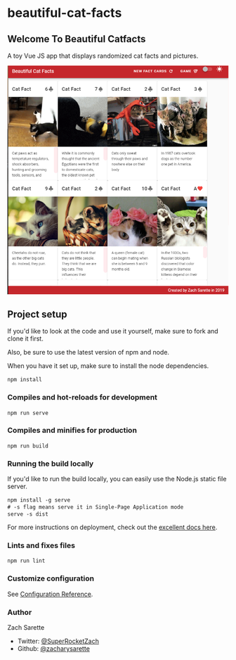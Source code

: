 # beautiful-cat-facts

## Welcome To Beautiful Catfacts

A toy Vue JS app that displays randomized cat facts and pictures.

<img width="700" src="./catfactsfinished.PNG" alt="Beautiful Cat Facts App Screen Shot"/>

## Project setup

If you'd like to look at the code and use it yourself,
make sure to fork and clone it first. 

Also, be sure to use the latest version of npm and node.

When you have it set up, make sure to install the node dependencies. 

```
npm install
```

### Compiles and hot-reloads for development
```
npm run serve
```

### Compiles and minifies for production
```
npm run build
```
### Running the build locally

If you'd like to run the build locally, you can easily use the Node.js static file server.
```
npm install -g serve
# -s flag means serve it in Single-Page Application mode
serve -s dist
```
For more instructions on deployment, check out the [excellent docs here](https://cli.vuejs.org/guide/deployment.html#previewing-locally).


### Lints and fixes files
```
npm run lint
```

### Customize configuration
See [Configuration Reference](https://cli.vuejs.org/config/).

### Author
Zach Sarette
- Twitter: [@SuperRocketZach](https://twitter.com/SuperRocketZach)
- Github: [@zacharysarette](https://github.com/zacharysarette)
